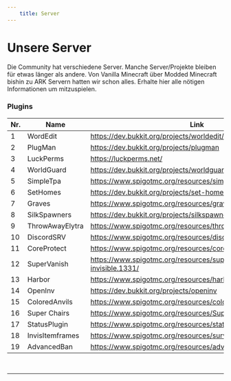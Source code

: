 ```yaml
---
    title: Server
---
```


# Unsere Server

Die Community hat verschiedene Server. Manche Server/Projekte bleiben für etwas länger als andere.
Von Vanilla Minecraft über Modded Minecraft bishin zu ARK Servern hatten wir schon alles. Erhalte hier alle nötigen Informationen um mitzuspielen.

<server-profile
    class="orange"
    title="Kahlifar Minecraft"
    description="Der Server ist ein Open-World Survival Server, welcher immer auf der neuesten Version läuft.
    Es gibt viele Plugins die das Spielerlebnis verändern. So gibt es zum Beispiel ein Elytra Plugin, ein TPA Plugin und noch viele mehr.
    Lade gerne deine Freunde ein und spiele mit ihnen.<br>
    Neugierig?
    Jetzt fehlst nur noch du!"
    prerequisites="Um auf dem Server mitzuspielen musst du dem [Discord](http://dc.kahlifar.de) gejoint sein.
    Benutze dann den `/bewerbung minecraft` Command und fülle die Felder aus. Sobald wir deine Bewerbung angeschaut haben und dich bestätigt haben, wirst du gewhitelisted.
    ! *Beachte das du deinen Minecraftnamen richtig angibst.*"
    game-image="minecraft.png"
    game-name="Minecraft Java"
    game-version="1.19.2">
</server-profile>

### Plugins

<div class="table--scrollable">
    <div class="table__content">
        <table>
            <thead>
                <tr>
                    <th>Nr.</th>
                    <th>Name</th>
                    <th>Link</th>
                    <th>Status</th>
                </tr>
            </thead>
            <tbody>
                <tr>
                    <td>1</td>
                    <td>WordEdit</td>
                    <td><a href="https://dev.bukkit.org/projects/worldedit/files/3836896">https://dev.bukkit.org/projects/worldedit/files/3836896</a></td>
                    <td>installiert</td>
                </tr>
                <tr>
                    <td>2</td>
                    <td>PlugMan</td>
                    <td><a href="https://dev.bukkit.org/projects/plugman">https://dev.bukkit.org/projects/plugman</a></td>
                    <td>installiert</td>
                </tr>
                <tr>
                    <td>3</td>
                    <td>LuckPerms</td>
                    <td><a href="https://luckperms.net/">https://luckperms.net/</a></td>
                    <td>installiert</td>
                </tr>
                <tr>
                    <td>4</td>
                    <td>WorldGuard</td>
                    <td><a href="https://dev.bukkit.org/projects/worldguard">https://dev.bukkit.org/projects/worldguard</a></td>
                    <td>installiert</td>
                </tr>
                <tr>
                    <td>5</td>
                    <td>SimpleTpa</td>
                    <td><a href="https://www.spigotmc.org/resources/simple-tpa.64270/">https://www.spigotmc.org/resources/simple-tpa.64270/</a></td>
                    <td>installiert</td>
                </tr>
                <tr>
                    <td>6</td>
                    <td>SetHomes</td>
                    <td><a href="https://dev.bukkit.org/projects/set-homes">https://dev.bukkit.org/projects/set-homes</a></td>
                    <td>installiert</td>
                </tr>
                <tr>
                    <td>7</td>
                    <td>Graves</td>
                    <td><a href="https://www.spigotmc.org/resources/graves.74208/">https://www.spigotmc.org/resources/graves.74208/</a></td>
                    <td>installiert</td>
                </tr>
                <tr>
                    <td>8</td>
                    <td>SilkSpawners</td>
                    <td><a href="https://dev.bukkit.org/projects/silkspawners">https://dev.bukkit.org/projects/silkspawners</a></td>
                    <td>installiert</td>
                </tr>
                <tr>
                    <td>9</td>
                    <td>ThrowAwayElytra</td>
                    <td><a href="https://www.spigotmc.org/resources/throw-away-elytra.84645/">https://www.spigotmc.org/resources/throw-away-elytra.84645/</a></td>
                    <td>installiert</td>
                </tr>
                <tr>
                    <td>10</td>
                    <td>DiscordSRV</td>
                    <td><a href="https://www.spigotmc.org/resources/discordsrv.18494/">https://www.spigotmc.org/resources/discordsrv.18494/</a></td>
                    <td>installiert</td>
                </tr>
                <tr>
                    <td>11</td>
                    <td>CoreProtect</td>
                    <td><a href="https://www.spigotmc.org/resources/coreprotect.8631/">https://www.spigotmc.org/resources/coreprotect.8631/</a></td>
                    <td>installiert</td>
                </tr>
                <tr>
                    <td>12</td>
                    <td>SuperVanish</td>
                    <td><a href="https://www.spigotmc.org/resources/supervanish-be-invisible.1331/">https://www.spigotmc.org/resources/supervanish-be-invisible.1331/</a></td>
                    <td>installiert</td>
                </tr>
                <tr>
                    <td>13</td>
                    <td>Harbor</td>
                    <td><a href="https://www.spigotmc.org/resources/harbor-a-sleep-enhancement-plugin.60088">https://www.spigotmc.org/resources/harbor/</a></td>
                    <td>installiert</td>
                </tr>
                <tr>
                    <td>14</td>
                    <td>OpenInv</td>
                    <td><a href="https://dev.bukkit.org/projects/openinv">https://dev.bukkit.org/projects/openinv</a></td>
                    <td>installiert</td>
                </tr>
                <tr>
                    <td>15</td>
                    <td>ColoredAnvils</td>
                    <td><a href="https://www.spigotmc.org/resources/coloredanvils.2216/">https://www.spigotmc.org/resources/coloredanvils.2216/</a></td>
                    <td>installiert</td>
                </tr>
                <tr>
                    <td>16</td>
                    <td>Super Chairs</td>
                    <td><a href="https://www.spigotmc.org/resources/%E3%80%90super-chairs%E3%80%91-sitting-without-mods-1-13-1-19-x.75205/">https://www.spigotmc.org/resources/SuperChairs</a></td>
                    <td>installiert</td>
                </tr>
                <tr>
                    <td>17</td>
                    <td>StatusPlugin</td>
                    <td><a href="https://www.spigotmc.org/resources/statusplugin.103156/">https://www.spigotmc.org/resources/statusplugin.103156/</a></td>
                    <td>installiert</td>
                </tr>
                <tr>
                    <td>18</td>
                    <td>InvisItemframes</td>
                    <td><a href="https://www.spigotmc.org/resources/survivalinvisiframes.80692/">https://www.spigotmc.org/resources/survivalinvisiframes.80692/</a></td>
                    <td>installiert</td>
                </tr>
                <tr>
                    <td>19</td>
                    <td>AdvancedBan</td>
                    <td><a href="https://www.spigotmc.org/resources/advancedban.8695/">https://www.spigotmc.org/resources/advancedban.8695/</a></td>
                    <td>installiert</td>
                </tr>
            </tbody>
        </table>
    </div>
</div>

<br>
<hr>

<server-profile
    class="light-blue"
    title="Community Discord"
    description="Über den Discord dreht sich alles. Hier hast du Platz um mit Freunden zu reden und neue Freunde zu finden.
    In den Text-Channel findest immer einen Platz zum reden oder über lustige Memes zu lachen.
    <br>
    Auf dem Discord Server findest du immer einen Mitspieler zum spielen. Von Minecraft über VALORANT hin zu Pummel Party ist alles dabei.
    Lade gerne deine Freunde ein damit wir noch mehr Member werden.
    <br>
    **Joine über** [diesen Link](http://dc.kahlifar.de)."
    prerequisites="Die Vorraussetzungen halten sich in Grenzen.
    Du brauchst einen Discord Account welcher mindestens 5min alt ist.
    Auf dem Server findest du weitere Infos."
    game-image="discord.png"
    game-name="Discord"
    game-version="">
</server-profile>